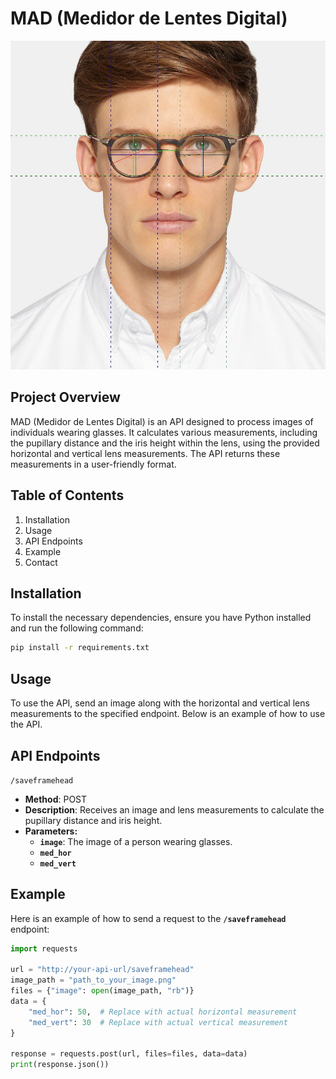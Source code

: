 # MAD (Medidor de Lentes Digital)
![alt text](teste_imgs/6.jpg)
## Project Overview

MAD (Medidor de Lentes Digital) is an API designed to process images of individuals wearing glasses. It calculates various measurements, including the pupillary distance and the iris height within the lens, using the provided horizontal and vertical lens measurements. The API returns these measurements in a user-friendly format.

## Table of Contents
1. Installation
2. Usage
3. API Endpoints
4. Example
5. Contact

## Installation

To install the necessary dependencies, ensure you have Python installed and run the following command:

```bash
pip install -r requirements.txt
```

## Usage

To use the API, send an image along with the horizontal and vertical lens measurements to the specified endpoint. Below is an example of how to use the API.

## API Endpoints
`/saveframehead`

- **Method**: POST
- **Description**: Receives an image and lens measurements to calculate the pupillary distance and iris height.
- **Parameters:**
  - **`image`**: The image of a person wearing glasses.
  - **`med_hor`**
  - **`med_vert`**

## Example
Here is an example of how to send a request to the **`/saveframehead`** endpoint:

```python
import requests

url = "http://your-api-url/saveframehead"
image_path = "path_to_your_image.png"
files = {"image": open(image_path, "rb")}
data = {
    "med_hor": 50,  # Replace with actual horizontal measurement
    "med_vert": 30  # Replace with actual vertical measurement
}

response = requests.post(url, files=files, data=data)
print(response.json())
```